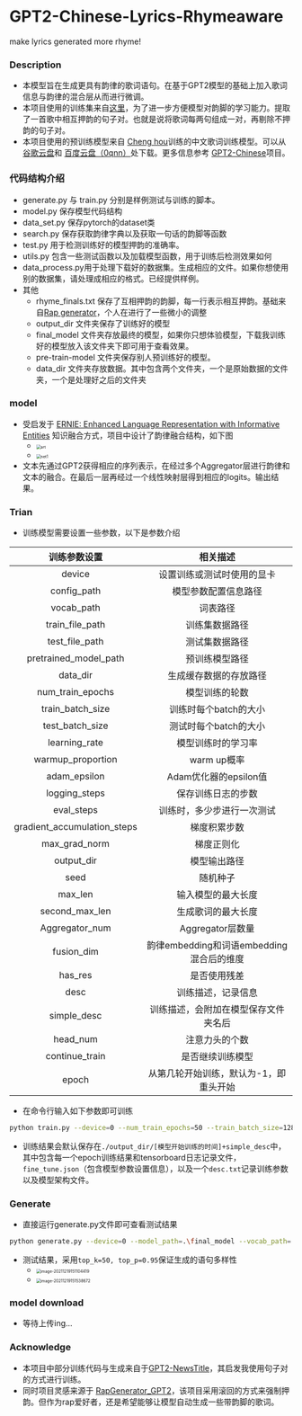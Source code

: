 # GPT2-Chinese-Lyrics-Rhymeaware

make lyrics generated more rhyme!

### Description

- 本模型旨在生成更具有韵律的歌词语句。在基于GPT2模型的基础上加入歌词信息与韵律的混合层从而进行微调。
- 本项目使用的训练集来自[这里](https://github.com/gaussic/Chinese-Lyric-Corpus)，为了进一步方便模型对韵脚的学习能力。提取了一首歌中相互押韵的句子对。也就是说将歌词每两句组成一对，再剔除不押韵的句子对。
- 本项目使用的预训练模型来自 [Cheng hou](https://github.com/hhou435)训练的中文歌词训练模型。可以从 [谷歌云盘](https://drive.google.com/drive/folders/1RFq4NoQ3phCJjrhKtu2Xbn6z0krcN9TM?usp=sharing)和 [百度云盘（0qnn）](https://pan.baidu.com/s/19x0d0bPGCWHi9L4Pu0pSiw)处下载。更多信息参考 [GPT2-Chinese](https://github.com/Morizeyao/GPT2-Chinese)项目。

### 代码结构介绍

- generate.py 与 train.py 分别是样例测试与训练的脚本。
- model.py 保存模型代码结构
- data_set.py 保存pytorch的dataset类
- search.py 保存获取韵律字典以及获取一句话的韵脚等函数
- test.py 用于检测训练好的模型押韵的准确率。
- utils.py 包含一些测试函数以及加载模型函数，用于训练后检测效果如何
- data_process.py用于处理下载好的数据集。生成相应的文件。如果你想使用别的数据集，请处理成相应的格式。已经提供样例。
- 其他
  - rhyme_finals.txt 保存了互相押韵的韵脚，每一行表示相互押韵。基础来自[Rap generator](https://github.com/Hongyu-Li/RapGenerator_GPT2)，个人在进行了一些微小的调整
  - output_dir 文件夹保存了训练好的模型
  - final_model 文件夹存放最终的模型，如果你只想体验模型，下载我训练好的模型放入该文件夹下即可用于查看效果。
  - pre-train-model 文件夹保存别人预训练好的模型。
  - data_dir 文件夹存放数据。其中包含两个文件夹，一个是原始数据的文件夹，一个是处理好之后的文件夹

### model

- 受启发于 [ERNIE: Enhanced Language Representation with Informative Entities](https://arxiv.org/abs/1905.07129) 知识融合方式，项目中设计了韵律融合结构，如下图
  - <img src="https://gitee.com/jadeforest/for-pic/raw/master/img/art.png" alt="art" style="zoom:50%;" />
  - <img src="https://gitee.com/jadeforest/for-pic/raw/master/img/net1.jpg" alt="net1" style="zoom:50%;" />
- 文本先通过GPT2获得相应的序列表示，在经过多个Aggregator层进行韵律和文本的融合。在最后一层再经过一个线性映射层得到相应的logits。输出结果。



### Trian

- 训练模型需要设置一些参数，以下是参数介绍

|        训练参数设置         |                 相关描述                 |
| :-------------------------: | :--------------------------------------: |
|           device            |        设置训练或测试时使用的显卡        |
|         config_path         |           模型参数配置信息路径           |
|         vocab_path          |                 词表路径                 |
|       train_file_path       |              训练集数据路径              |
|       test_file_path        |              测试集数据路径              |
|    pretrained_model_path    |              预训练模型路径              |
|          data_dir           |          生成缓存数据的存放路径          |
|      num_train_epochs       |              模型训练的轮数              |
|      train_batch_size       |          训练时每个batch的大小           |
|       test_batch_size       |          测试时每个batch的大小           |
|        learning_rate        |            模型训练时的学习率            |
|      warmup_proportion      |               warm up概率                |
|        adam_epsilon         |          Adam优化器的epsilon值           |
|        logging_steps        |            保存训练日志的步数            |
|         eval_steps          |        训练时，多少步进行一次测试        |
| gradient_accumulation_steps |               梯度积累步数               |
|        max_grad_norm        |                梯度正则化                |
|         output_dir          |               模型输出路径               |
|            seed             |                 随机种子                 |
|           max_len           |            输入模型的最大长度            |
|       second_max_len        |            生成歌词的最大长度            |
|       Aggregator_num        |             Aggregator层数量             |
|         fusion_dim          | 韵律embedding和词语embedding混合后的维度 |
|           has_res           |               是否使用残差               |
|            desc             |            训练描述，记录信息            |
|         simple_desc         |   训练描述，会附加在模型保存文件夹名后   |
|          head_num           |              注意力头的个数              |
|       continue_train        |             是否继续训练模型             |
|            epoch            |  从第几轮开始训练，默认为-1，即重头开始  |

- 在命令行输入如下参数即可训练

```sh
python train.py --device=0 --num_train_epochs=50 --train_batch_size=128 --test_batch_size=32 --learning_rate=5e-6 --warmup_proportion=0.1 --adam_epsilon=1e-5 --logging_steps=20 --eval_steps=2000 --gradient_accumulation_steps=4 --max_grad_norm=1.0 --output_dir=./output_dir --seed=2021 --max_len=512 --first_max_len=256 --config_path=./pre-train-model/model/config.json --vocab_path=./pre-train-model/model --pretrained_model_path=./pre-train-model/model --train_file_path=./data_dir/processing/all_lyrics/train_data.json --test_file_path=./data_dir/processing/all_lyrics/test_data.json --data_dir=./data_dir/processing/all_lyrics --Aggregator_num=3 --has_res=True --head_num=4 --fusion_dim=512 --simple_desc=样例 --epoch=-1 --desc=这是一个训练样例
```

- 训练结果会默认保存在`./output_dir/[模型开始训练的时间]+simple_desc`中，其中包含每一个epoch训练结果和tensorboard日志记录文件，`fine_tune.json`（包含模型参数设置信息），以及一个`desc.txt`记录训练参数以及模型架构文件。



### Generate

- 直接运行generate.py文件即可查看测试结果

```sh
python generate.py --device=0 --model_path=.\final_model --vocab_path=.\final_model --top_k=50 --top_p=0.95
```

- 测试结果，采用`top_k=50, top_p=0.95`保证生成的语句多样性
  - <img src="https://gitee.com/jadeforest/for-pic/raw/master/img/image-20211219151104419.png" alt="image-20211219151104419" style="zoom:50%;" />
  - <img src="https://gitee.com/jadeforest/for-pic/raw/master/img/image-20211219151538672.png" alt="image-20211219151538672" style="zoom:50%;" />

### model download

- 等待上传ing...

### Acknowledge

- 本项目中部分训练代码与生成来自于[GPT2-NewsTitle](https://github.com/liucongg/GPT2-NewsTitle)，其启发我使用句子对的方式进行训练。
- 同时项目灵感来源于 [RapGenerator_GPT2](https://github.com/Hongyu-Li/RapGenerator_GPT2)，该项目采用滚回的方式来强制押韵。但作为rap爱好者，还是希望能够让模型自动生成一些带韵脚的歌词。

